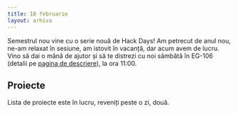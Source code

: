 ```yaml
---
title: 18 februarie
layout: arhiva
---
```


Semestrul nou vine cu o serie nouă de Hack Days! Am petrecut de anul
nou, ne-am relaxat în sesiune, am istovit în vacanță, dar acum avem de
lucru. Vino să dai o mână de ajutor și să te distrezi cu noi sâmbătă în
EG-106 (detalii pe [pagina de descriere](/descriere.html)), la ora
11:00.

## Proiecte

Lista de proiecte este în lucru, reveniți peste o zi, două.
